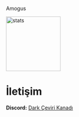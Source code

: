 
<p1>Amogus</p1>

<p align="left">
   <img src="https://styles.redditmedia.com/t5_3jr362/styles/communityIcon_mah57qwr6xw61.png" width="%100" height="150px" alt="stats" />
</p>
<h1>İletişim</h1>
<strong>Discord:</strong>
<a href = "https://discord.com/invite/xrVPGvp6Hc">Dark Çeviri Kanadı</a>

